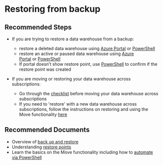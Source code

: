 <properties
    pageTitle="Restoring from backup"
    description="Restoring from backup"
    service="microsoft.sql"
    resource="servers"
    authors="saltug,mlee3gsd"
    ms.author="saltug,martinle"
    supportTopicIds="32635218"
    productPesIds="15818"
    displayOrder="71"
    selfHelpType="resource"
    resourceTags="datawarehouse"
    articleId="dw-backuprestoreandbusinesscontinuity-restoringfrombackup.md"
    cloudEnvironments="public"
/>

# Restoring from backup

## **Recommended Steps**

* If you are trying to restore a data warehouse from a backup:

  * restore a deleted data warehouse using [Azure Portal](https://docs.microsoft.com/azure/sql-data-warehouse/sql-data-warehouse-restore#restore-a-deleted-database-using-the-azure-portal) or [PowerShell](https://docs.microsoft.com/azure/sql-data-warehouse/sql-data-warehouse-restore#restore-a-deleted-database-using-powershell)
  * restore an active or paused data warehouse using [Azure Portal](https://docs.microsoft.com/azure/sql-data-warehouse/sql-data-warehouse-restore#restore-an-active-or-paused-database-using-the-azure-portal) or [PowerShell](https://docs.microsoft.com/azure/sql-data-warehouse/sql-data-warehouse-restore#restore-an-active-or-paused-database-using-powershell)
  * If portal doesn’t show restore point, use [PowerShell](https://docs.microsoft.com/powershell/module/az.sql/get-azsqldatabaserestorepoint?view=azps-2.4.0#examples) to confirm if the restore point was created

* If you are moving or restoring your data warehouse across subscriptions:

  * Go through the [checklist](https://docs.microsoft.com/azure/azure-resource-manager/resource-group-move-resources#checklist-before-moving-resources) before moving your data warehouse across subscriptions
  * If you need to 'restore' with a new data warehouse across subscriptions, follow the instructions on restoring and using the Move functionality [here](https://docs.microsoft.com/azure/sql-data-warehouse/backup-and-restore#restoring-from-restore-points)

## **Recommended Documents**

* Overview of [back up and restore](https://azure.microsoft.com/documentation/articles/sql-data-warehouse-restore-database-overview/)
* Understanding [restore points](https://docs.microsoft.com/azure/sql-data-warehouse/backup-and-restore#restoring-from-restore-points)
* Learn the basics on the Move functionality including how to [automate via PowerShell](https://docs.microsoft.com/azure/azure-resource-manager/resource-group-move-resources#use-azure-powershell)
